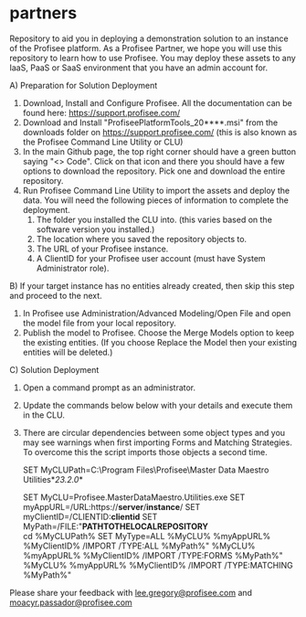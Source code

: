 # partners
Repository to aid you in deploying a demonstration solution to an instance of the Profisee platform.  As a Profisee Partner, we hope you will use this repository to learn how to use Profisee.  You may deploy these assets to any IaaS, PaaS or SaaS environment that you have an admin account for.

A) Preparation for Solution Deployment
   1) Download, Install and Configure Profisee. All the documentation can be found here: https://support.profisee.com/
   2) Download and Install "ProfiseePlatformTools_20****.msi" from the downloads folder on https://support.profisee.com/  (this  is also known as the Profisee Command Line Utility or CLU)
   3) In the main Github page, the top right corner should have a green button saying "<> Code". Click on that icon and there you should have a few options to download the repository. Pick one and download the entire repository.
   4) Run Profisee Command Line Utility to import the assets and deploy the data. You will need the following pieces of information to complete the deployment.
      1. The folder you installed the CLU into. (this varies based on the software version you installed.)
      2. The location where you saved the repository objects to.
      3. The URL of your Profisee instance.
      4. A ClientID for your Profisee user account (must have System Administrator role).
  
B) If your target instance has no entities already created, then skip this step and proceed to the next. 
   1. In Profisee use Administration/Advanced Modeling/Open File and open the model file from your local repository.
   2. Publish the model to Profisee.  Choose the Merge Models option to keep the existing entities.  (If you choose Replace the Model then your existing entities will be deleted.)
       
C) Solution Deployment
   1. Open a command prompt as an administrator.
   2. Update the commands below below with your details and execute them in the CLU.
   3. There are circular dependencies between some object types and you may see warnings when first importing Forms and Matching Strategies.  To overcome this the script imports those objects a second time.

      SET MyCLUPath=C:\Program Files\Profisee\Master Data Maestro Utilities\**23.2.0**
      
      SET MyCLU=Profisee.MasterDataMaestro.Utilities.exe
      SET myAppURL=/URL:https://**server**/**instance**/
      SET myClientID=/CLIENTID:**clientid**
      SET MyPath=/FILE:"**PATHTOTHELOCALREPOSITORY**\
      cd %MyCLUPath%
      SET MyType=ALL
      %MyCLU% %myAppURL% %MyClientID% /IMPORT /TYPE:ALL %MyPath%"
      %MyCLU% %myAppURL% %MyClientID% /IMPORT /TYPE:FORMS %MyPath%"
      %MyCLU% %myAppURL% %MyClientID% /IMPORT /TYPE:MATCHING %MyPath%"

Please share your feedback with lee.gregory@profisee.com and moacyr.passador@profisee.com 
